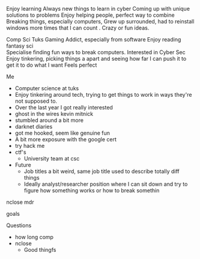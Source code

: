 Enjoy learning
Always new things to learn in cyber
Coming up with unique solutions to problems 
Enjoy helping people, perfect way to combine 
Breaking things, especially computers, Grew up surrounded, had to reinstall windows more times that I can count .
Crazy or fun ideas.  

Comp Sci
Tuks
Gaming Addict, especially from software
Enjoy reading fantasy sci  
Specialise finding fun ways to break computers.
Interested in Cyber Sec
Enjoy tinkering, picking things a apart and seeing how far I can push it to get it to do what I want
Feels perfect 


Me
- Computer science at tuks
- Enjoy tinkering around tech, trying to get things to work in ways they're not supposed to. 
- Over the last year I got really interested
- ghost in the wires kevin mitnick
- stumbled around a bit more
- darknet diaries
- got me hooked, seem like genuine fun
- A bit more exposure with the google cert
- try hack me 
- ctf's
	- University team at csc
- Future
	- Job titles a bit weird, same job title used to describe totally diff things
	- Ideally analyst/researcher position where I can sit down and try to figure how something works or how to break somethin

nclose
mdr 

goals


Questions
- how long comp
- nclose
	- Good thingfs